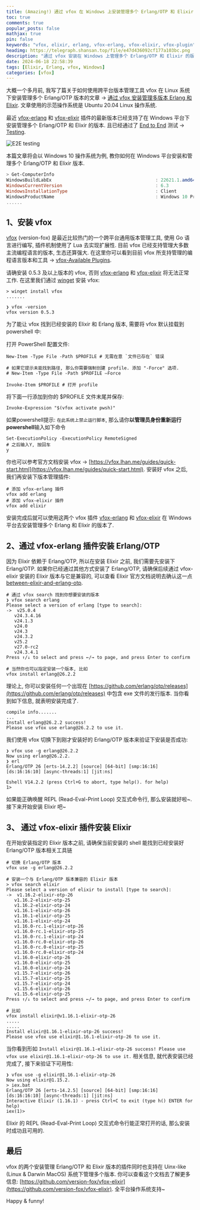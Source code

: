 ```yaml
---
title: (Amazing!) 通过 vfox 在 Windows 上安装管理多个 Erlang/OTP 和 Elixir 的版本
toc: true
comments: true
popular_posts: false
mathjax: true
pin: false
keywords: "vfox, elixir, erlang, vfox-erlang, vfox-elixir, vfox-plugin"
headimg: https://telegraph.shansan.top/file/e47d436092cf177a103bc.png
description: "通过 vfox 安装在 Windows 上管理多个 Erlang/OTP 和 Elixir 的版本"
date: 2024-06-18 22:58:39
tags: [Elixir, Erlang, vfox, Windows]
categories: [vfox]
---
```


大概一个多月前, 我写了篇关于如何使用跨平台版本管理工具 vfox 在 Linux 系统下安装管理多个 Erlang/OTP 版本的文章 -> [通过 vfox 安装管理多版本 Erlang 和 Elixir](https://shan333.cn/2024/04/27/install-erlang-and-elixir-via-vfox/). 文章使用的示范操作系统是 Ubuntu 20.04 Linux 操作系统. 

最近 [vfox-erlang](https://github.com/version-fox/vfox-erlang) 和 [vfox-elixir](https://github.com/version-fox/vfox-elixir) 插件的最新版本已经支持了在 Windows 平台下安装管理多个 Erlang/OTP 和 Elixir 的版本. 且已经通过了 [End to End](https://en.wikipedia.org/wiki/System_testing) 测试 -> [Testing](https://github.com/version-fox/vfox-elixir/actions/runs/9566734284).

![E2E testing](https://telegraph.shansan.top/file/bb7f655d91fc39e97c57c.png)

本篇文章将会以 Windows 10 操作系统为例, 教你如何在 Windows 平台安装和管理多个 Erlang/OTP 和 Elixir 版本. 

```powershell
> Get-ComputerInfo
WindowsBuildLabEx                                       : 22621.1.amd64fre.ni_release.220506-1250
WindowsCurrentVersion                                   : 6.3
WindowsInstallationType                                 : Client
WindowsProductName                                      : Windows 10 Pro
......
```

## 1、安装 vfox

[vfox](https://vfox.lhan.me/) (version-fox) 是最近比较热门的一个跨平台通用版本管理工具, 使用 Go 语言进行编写, 插件机制使用了 Lua 去实现扩展性. 目前 vfox 已经支持管理大多数主流编程语言的版本, 生态还算强大. 在这里你可以看到目前 vfox 所支持管理的编程语言版本和工具 -> [vfox-Available Plugins](https://vfox.lhan.me/plugins/available.html). 

请确安装 0.5.3 及以上版本的 vfox, 否则 [vfox-erlang](https://github.com/version-fox/vfox-erlang) 和 [vfox-elixir](https://github.com/version-fox/vfox-elixir) 将无法正常工作. 在这里我们通过 [winget](https://github.com/microsoft/winget-cli) 安装 vfox:

```shell
> winget install vfox
.......

❯ vfox -version
vfox version 0.5.3
```

为了能让 vfox 找到已经安装的 Elixir 和 Erlang 版本, 需要将 vfox 默认挂载到 powershell 中: 

打开 PowerShell 配置文件:

```shell
New-Item -Type File -Path $PROFILE # 无需在意 `文件已存在` 错误

# 如果它提示未能找到路径, 那么你需要强制创建 profile. 添加 "-Force" 选项. 
# New-Item -Type File -Path $PROFILE –Force

Invoke-Item $PROFILE # 打开 profile
```

将下面一行添加到你的 $PROFILE 文件末尾并保存:

```shell
Invoke-Expression "$(vfox activate pwsh)"
```

如果powershell提示: `在此系统上禁止运行脚本`, 那么请你**以管理员身份重新运行powershell**输入如下命令

```shell
Set-ExecutionPolicy -ExecutionPolicy RemoteSigned
# 之后输入Y, 按回车
y
```

你也可以参考官方文档安装 vfox -> [https://vfox.lhan.me/guides/quick-start.html](https://vfox.lhan.me/guides/quick-start.html). 安装好 vfox 之后, 我们再安装下版本管理插件: 

```shell
# 添加 vfox-erlang 插件
vfox add erlang
# 添加 vfox-elixir 插件
vfox add elixir
```

安装完成后就可以使用这两个 vfox 插件 [vfox-erlang](https://github.com/version-fox/vfox-erlang) 和 [vfox-elixir](https://github.com/version-fox/vfox-elixir) 在 Windows 平台去安装管理多个 Erlang 和 Elixir 的版本了. 

## 2、通过 vfox-erlang 插件安装 Erlang/OTP

因为 Elixir 依赖于 Erlang/OTP, 所以在安装 Elixir 之前, 我们需要先安装下 Erlang/OTP. 如果你已经通过其他方式安装了 Erlang/OTP, 请确保后续通过 vfox-elixir 安装的 Elixir 版本与它是兼容的, 可以查看 Elixir 官方文档说明去确认这一点 [between-elixir-and-erlang-otp](https://hexdocs.pm/elixir/1.16.2/compatibility-and-deprecations.html#between-elixir-and-erlang-otp). 

```shell
# 通过 vfox search 找到你想要安装的版本
❯ vfox search erlang
Please select a version of erlang [type to search]: 
->  v25.0.4
   v24.3.4.16
   v24.1.3
   v24.0
   v24.3
   v24.3.2
   v25.2
   v27.0-rc2
   v24.3.4.1
Press ↑/↓ to select and press ←/→ to page, and press Enter to confirm

# 当然你也可以指定安装一个版本, 比如
vfox install erlang@26.2.2
```

理论上, 你可以安装任何一个出现在 [https://github.com/erlang/otp/releases](https://github.com/erlang/otp/releases) 中包含 exe 文件的发行版本. 当你看到如下信息, 就表明安装完成了. 

```shell
compile info.......
...
Install erlang@26.2.2 success! 
Please use vfox use erlang@26.2.2 to use it.
```

我们使用 vfox 切换下到刚才安装好的 Erlang/OTP 版本来验证下安装是否成功:

```shell
❯ vfox use -g erlang@26.2.2
Now using erlang@26.2.2.
❯ erl
Erlang/OTP 26 [erts-14.2.2] [source] [64-bit] [smp:16:16] [ds:16:16:10] [async-threads:1] [jit:ns]

Eshell V14.2.2 (press Ctrl+G to abort, type help(). for help)
1> 
```

如果能正确唤醒 REPL (Read-Eval-Print Loop) 交互式命令行, 那么安装就好啦~. 接下来开始安装 Elixir 吧~

## 3、 通过 vfox-elixir 插件安装 Elixir

在开始安装指定的 Elixir 版本之前, 请确保当前安装的 shell 能找到已经安装好 Erlang/OTP 版本相关工具链

```shell
# 切换 Erlang/OTP 版本
vfox use -g erlang@26.2.2

# 安装一个与 Erlang/OTP 版本兼容的 Elixir 版本
> vfox search elixir
Please select a version of elixir to install [type to search]:
->  v1.16.2-elixir-otp-26
   v1.16.2-elixir-otp-25
   v1.16.2-elixir-otp-24
   v1.16.1-elixir-otp-26
   v1.16.1-elixir-otp-25
   v1.16.1-elixir-otp-24
   v1.16.0-rc.1-elixir-otp-26
   v1.16.0-rc.1-elixir-otp-25
   v1.16.0-rc.1-elixir-otp-24
   v1.16.0-rc.0-elixir-otp-26
   v1.16.0-rc.0-elixir-otp-25
   v1.16.0-rc.0-elixir-otp-24
   v1.16.0-elixir-otp-26
   v1.16.0-elixir-otp-25
   v1.16.0-elixir-otp-24
   v1.15.7-elixir-otp-26
   v1.15.7-elixir-otp-25
   v1.15.7-elixir-otp-24
   v1.15.6-elixir-otp-26
   v1.15.6-elixir-otp-25
Press ↑/↓ to select and press ←/→ to page, and press Enter to confirm

# 比如
vfox install elixir@v1.16.1-elixir-otp-26
.....
.....
Install elixir@1.16.1-elixir-otp-26 success!
Please use vfox use elixir@1.16.1-elixir-otp-26 to use it.
```

当你看到形如 `Install elixir@1.16.1-elixir-otp-26 success! Please use vfox use elixir@1.16.1-elixir-otp-26 to use it.` 相关信息, 就代表安装已经完成了, 接下来验证下可用性: 

```shell
❯ vfox use -g elixir@1.16.1-elixir-otp-26
Now using elixir@1.15.2.
> iex.bat
Erlang/OTP 26 [erts-14.2.5] [source] [64-bit] [smp:16:16] [ds:16:16:10] [async-threads:1] [jit:ns]                                                                                                                                              Interactive Elixir (1.16.1) - press Ctrl+C to exit (type h() ENTER for help)
iex(1)>
```

Elixir 的 REPL (Read-Eval-Print Loop) 交互式命令行能正常打开的话, 那么安装时成功且可用的. 

## 最后

vfox 的两个安装管理 Erlang/OTP 和 Elixir 版本的插件同时也支持在 Uinx-like (Linux & Darwin MacOS) 系统下管理多个版本. 你可以查看这个文档去了解更多信息: [https://github.com/version-fox/vfox-elixir](https://github.com/version-fox/vfox-elixir). 全平台操作系统支持~

Happy & funny!
